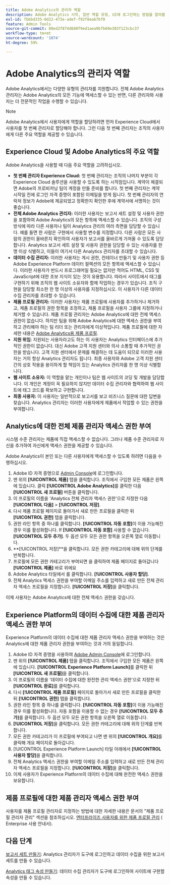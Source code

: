 ```yaml
---
title: Adobe Analytics의 관리자 역할
description: Adobe Analytics 시작, 일반 역할 유형, UI에 로그인하는 방법을 알아봅니다.
exl-id: fbbbd335-0d22-473e-adef-f92f8eab7bf0
feature: Admin Tools
source-git-commit: 88ed2f874d680f9ed1aea9bfb60e303f123cbc37
workflow-type: tm+mt
source-wordcount: '1074'
ht-degree: 59%

---
```


# Adobe Analytics의 관리자 역할

Adobe Analytics에서는 다양한 유형의 관리자를 지원합니다. 전체 Adobe Analytics 관리자는 Adobe Analytics의 모든 기능에 액세스할 수 있는 반면, 다른 관리자와 사용자는 더 전문적인 작업을 수행할 수 있습니다.

>[!NOTE]
>
>Adobe Analytics에서 사용자에게 역할을 할당하려면 먼저 Experience Cloud에서 사용자를 첫 번째 관리자로 할당해야 합니다. 그런 다음 첫 번째 관리자는 조직의 사용자에게 다른 주요 역할을 제공할 수 있습니다.


## Experience Cloud 및 Adobe Analytics의 주요 역할

Adobe Analytics을 사용할 때 다음 주요 역할을 고려하십시오.

* **첫 번째 관리자 Experience Cloud:** 첫 번째 관리자는 조직의 나머지 부분이 각 Experience Cloud 솔루션을 사용할 수 있도록 하는 시작점입니다. 계약이 체결되면 Adobe의 프로비저닝 팀이 계정을 만들 준비를 합니다. 첫 번째 관리자는 계약 시작일 전에 로그인 자격 증명이 포함된 이메일을 받게 됩니다. 첫 번째 관리자의 연락처 정보가 Adobe에 제공되었고 정확한지 확인한 후에 계약서에 서명하는 것이 좋습니다.
* **전체 Adobe Analytics 관리자:** 이러한 사용자는 보고서 세트 설정 및 사용자 권한을 포함하여 Adobe Analytics의 모든 항목에 액세스할 수 있습니다. 조직의 구성 방식에 따라 다른 사용자나 팀이 Analytics 관리의 여러 측면을 담당할 수 있습니다. 예를 들면 한 사람은 구현에서 사용할 변수를 지정합니다. 다른 사람은 모든 사람의 권한이 올바른지 확인하여 사용자가 보고서를 올바르게 가져올 수 있도록 담당합니다. Analytics 보고서 세트 설정 및 사용자 권한을 담당할 수 있는 사용자를 한 명 이상 식별하고, 이들이 여기서 다른 Analytics 관리자를 초대할 수 있습니다.
* **데이터 수집 관리자:** 이러한 사용자는 게시 권한, 컨테이너 만들기 및 사용자 권한 등 Adobe Experience Platform 데이터 컬렉션의 모든 항목에 액세스할 수 있습니다. 이러한 사용자가 반드시 프로그래머일 필요는 없지만 적어도 HTML, CSS 및 JavaScript에 대한 초보 지식이 있는 것이 유용합니다. 따라서 사이트에서 태그를 구현하기 위해 조직의 웹 사이트 소유자와 함께 작업하는 경우가 있습니다. 조직 구현을 담당할 최소한 한 명 이상의 사용자를 지정하십시오. 이 사용자가 다른 데이터 수집 관리자를 초대할 수 있습니다.
* **제품 프로필 관리자:** 이러한 사용자는 제품 프로필에 사용자를 추가하거나 제거하고, 제품 프로필의 권한 항목을 조정하고, 제품 프로필을 사용자 그룹에 지정하거나 제거할 수 있습니다. 제품 프로필 관리자는 Adobe Analytics에 대한 전체 액세스 권한이 없습니다. 하지만 팀을 위해 Adobe Analytics에 대한 액세스 권한을 부여하고 관리해야 하는 팀 리더 또는 관리자에게 이상적입니다. 제품 프로필에 대한 자세한 내용은 [Adobe Analytics용 제품 프로필](/help/admin/admin-console/permissions/product-profile.md).
* **지원 위임**: 지원되는 사용자라고도 하는 이 사용자는 Analytics 인터페이스에 추가적인 권한이 없습니다. 대신 Adobe 고객 지원 센터와 의사 소통할 때 추가적인 권한을 받습니다. 고객 지원 센터에서 문제를 해결하는 데 도움이 되므로 이러한 사용자는 거의 항상 Analytics 관리자도 됩니다. 최종 사용자와 Adobe 고객 지원 센터 간의 상호 작용을 용이하게 할 책임이 있는 Analytics 관리자를 한 명 이상 식별합니다.
* **웹 사이트 소유자:** 이 역할을 맡는 개인이나 팀은 웹 사이트의 코딩 및 개발을 담당합니다. 이 개인은 계정이 꼭 필요하지 않지만 데이터 수집 관리자와 협력하여 웹 사이트에 태그 코드를 확보하고 구현합니다.
* **최종 사용자:** 이 사용자는 일반적으로 보고서를 보고 비즈니스 질문에 대한 답변을 찾습니다. Analytics 관리자는 이러한 사용자에게 제품에서 작업할 수 있는 권한을 부여합니다.

## Analytics에 대한 전체 제품 관리자 액세스 권한 부여

시스템 수준 관리자는 제품에 직접 액세스할 수 없습니다. 그러나 제품 수준 관리자로 자신을 추가하여 자신에게 액세스 권한을 제공할 수 있습니다.

Adobe Analytics이 본인 또는 다른 사용자에게 액세스할 수 있도록 하려면 다음을 수행하십시오.

1. Adobe ID 자격 증명으로 [Admin Console](https://adminconsole.adobe.com/)에 로그인합니다.
1. 맨 위의 **[!UICONTROL 제품]** 탭을 클릭합니다. 조직에서 구입한 모든 제품은 왼쪽에 있습니다. 클릭 **[!UICONTROL Adobe Analytics]**&#x200B;를 클릭한 다음 **[!UICONTROL 새 프로필]** 버튼을 클릭합니다.
1. 이 프로필의 이름을 &#39;Analytics 전체 관리자 액세스 권한&#39;으로 지정한 다음 **[!UICONTROL 다음]** > **[!UICONTROL 저장]**.
1. 다시 제품 프로필 페이지로 돌아가서 새로 만든 프로필을 클릭한 뒤 **[!UICONTROL 권한]** 탭을 클릭합니다.
1. 권한 라인 항목 중 하나를 클릭합니다. **[!UICONTROL 자동 포함]**&#x200B;이 이용 가능해진 경우 이를 활성화합니다. If **[!UICONTROL 자동 포함]** 사용할 수 없습니다. **[!UICONTROL 모두 추가]**. 두 옵션 모두 모든 권한 항목을 오른쪽 열로 이동합니다.
1. **[!UICONTROL 저장]**을 클릭합니다.
모든 권한 카테고리에 대해 위의 단계를 반복합니다.
1. 프로필에 모든 권한 카테고리가 부여되면 을 클릭하여 제품 페이지로 돌아갑니다 **[!UICONTROL 제품]** 바로 위에요
1. Adobe Analytics 타일에서 를 클릭합니다. **[!UICONTROL 사용자 할당]**.
1. 전체 Analytics 액세스 권한을 부여할 이메일 주소를 입력하고 새로 만든 전체 관리자 액세스 프로필을 지정합니다. **[!UICONTROL 저장]**&#x200B;을 클릭합니다.

이제 사용자는 Adobe Analytics에 대한 전체 액세스 권한을 갖습니다.

## Experience Platform의 데이터 수집에 대한 제품 관리자 액세스 권한 부여

Experience Platform의 데이터 수집에 대한 제품 관리자 액세스 권한을 부여하는 것은 Analytics에 대한 제품 관리자 권한을 부여하는 것과 거의 동일합니다.

1. Adobe ID 자격 증명을 사용하여 [Adobe Admin Console](https://adminconsole.adobe.com)에 로그인합니다.
1. 맨 위의 **[!UICONTROL 제품]** 탭을 클릭합니다. 조직에서 구입한 모든 제품은 왼쪽에 있습니다. **[!UICONTROL Experience Platform Launch]**&#x200B;를 클릭한 뒤 **[!UICONTROL 새 프로필]**&#x200B;을 클릭합니다.
1. 이 프로필의 이름을 &#39;데이터 수집에 대한 완전한 관리 액세스 권한&#39;으로 지정한 뒤 **[!UICONTROL 완료]**&#x200B;를 클릭합니다.
1. 다시 **[!UICONTROL 제품 프로필]** 페이지로 돌아가서 새로 만든 프로필을 클릭한 뒤 **[!UICONTROL 권한]** 탭을 클릭합니다.
1. 권한 라인 항목 중 하나를 클릭합니다. **[!UICONTROL 자동 포함]**&#x200B;이 이용 가능해진 경우 이를 활성화합니다. 자동 포함을 이용할 수 없는 경우 **[!UICONTROL 모두 추가]**&#x200B;를 클릭합니다. 두 옵션 모두 모든 권한 항목을 오른쪽 열로 이동합니다.
1. **[!UICONTROL 저장]**&#x200B;을 클릭합니다. 모든 권한 카테고리에 대해 위의 단계를 반복합니다.
1. 모든 권한 카테고리가 이 프로필에 부여되고 나면 맨 위의 **[!UICONTROL 개요]**&#x200B;를 클릭해 개요 페이지로 돌아갑니다.
1. [!UICONTROL Experience Platform Launch] 타일 아래에서 **[!UICONTROL 사용자 할당]**&#x200B;을 클릭합니다.
1. 전체 Analytics 액세스 권한을 부여할 이메일 주소를 입력하고 새로 만든 전체 관리자 액세스 프로필을 지정합니다. **[!UICONTROL 저장]**&#x200B;을 클릭합니다.
1. 이제 사용자가 Experience Platform의 데이터 수집에 대해 완전한 액세스 권한을 보유합니다.

## 제품 프로필에 대한 제품 관리자 액세스 권한 부여

사용자를 제품 프로필 관리자로 지정하는 방법에 대한 자세한 내용은 문서의 &quot;제품 프로필 관리자 관리&quot; 섹션을 참조하십시오. [엔터프라이즈 사용자를 위한 제품 프로필 관리](https://helpx.adobe.com/enterprise/using/manage-product-profiles.html) ( Enterprise 사용 안내서).

## 다음 단계

[보고서 세트 만들기](/help/admin/c-manage-report-suites/c-new-report-suite/t-create-a-report-suite.md): Analytics 관리자가 도구에 로그인하고 데이터 수집을 위한 보고서 세트를 만들 수 있습니다.

[Analytics 태그 속성 만들기](/help/implement/launch/create-analytics-property.md): 데이터 수집 관리자가 도구에 로그인하여 사이트에 구현할 속성을 만들 수 있습니다.
